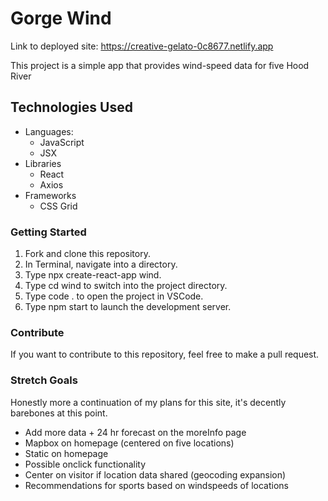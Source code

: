 # Gorge Wind

Link to deployed site: https://creative-gelato-0c8677.netlify.app

This project is a simple app that provides wind-speed data for five Hood River

## Technologies Used

- Languages: 
    - JavaScript
    - JSX
- Libraries
    - React
    - Axios
- Frameworks
    - CSS Grid

### Getting Started

1. Fork and clone this repository. 
2. In Terminal, navigate into a directory. 
3. Type npx create-react-app wind.
4. Type cd wind to switch into the project directory.
5. Type code . to open the project in VSCode.
6. Type npm start to launch the development server.

### Contribute

If you want to contribute to this repository, feel free to make a pull request.

### Stretch Goals

Honestly more a continuation of my plans for this site, it's decently barebones at this point. 

- Add more data + 24 hr forecast on the moreInfo page
- Mapbox on homepage (centered on five locations)
- Static on homepage
- Possible onclick functionality
- Center on visitor if location data shared (geocoding expansion)
- Recommendations for sports based on windspeeds of locations
